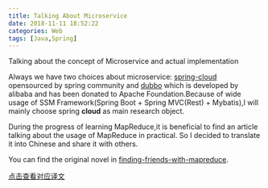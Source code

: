 ```yaml
---
title: Talking About Microservice
date: 2018-11-11 18:52:22
categories: Web
tags: [Java,Spring]
---
```

Talking about the concept of Microservice and actual implementation

<!-- more -->

Always we have two choices about microservice: [spring-cloud](http://spring.io/projects/spring-cloud) opensourced by spring community and [dubbo](https://dubbo.incubator.apache.org/en-us/) which is developed by alibaba and has been donated to Apache Foundation.Because of wide usage of SSM Framework(Spring Boot + Spring MVC(Rest) + Mybatis),I will mainly choose spring **cloud** as main research object.

During the progress of learning MapReduce,it is beneficial to find an article talking about the usage of MapReduce in practical. So I decided to translate it into Chinese and share it with others.

You can find the original novel in [finding-friends-with-mapreduce](http://stevekrenzel.com/finding-friends-with-mapreduce).

[点击查看对应译文](/../translation/2016-02-22-Hadoop-Mapreduce-Tutorial.html)

